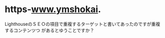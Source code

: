 # https-www.ymshokai.
LighthouseのＳＥＯの項目で重複するターゲットと書いてあったのですが重複するコンテンツつ
</s></s></s></s></s> </s>  </s>  </s>   </s>があるとゆうことですか？
